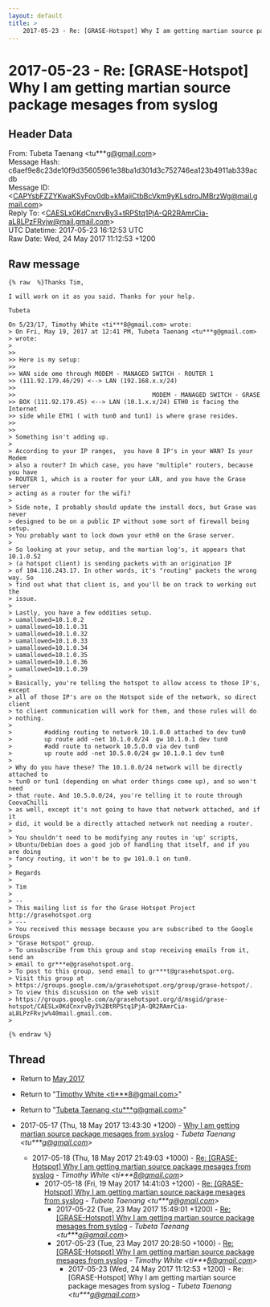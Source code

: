 ```yaml
---
layout: default
title: >
    2017-05-23 - Re: [GRASE-Hotspot] Why I am getting martian source package mesages from syslog
---
```


# 2017-05-23 - Re: [GRASE-Hotspot] Why I am getting martian source package mesages from syslog

## Header Data

From: Tubeta Taenang \<tu***g@gmail.com\><br>
Message Hash: c6aef9e8c23de10f9d35605961e38ba1d301d3c752746ea123b4911ab339acdb<br>
Message ID: \<CAPYsbFZZYKwaKSyFov0db+kMajiCtbBcVkm9yKLsdroJMBrzWg@mail.gmail.com\><br>
Reply To: \<CAESLx0KdCnxrvBy3+tRPStq1PjA-QR2RAmrCia-aL8LPzFRvjw@mail.gmail.com\><br>
UTC Datetime: 2017-05-23 16:12:53 UTC<br>
Raw Date: Wed, 24 May 2017 11:12:53 +1200<br>

## Raw message

```
{% raw  %}Thanks Tim,

I will work on it as you said. Thanks for your help.

Tubeta

On 5/23/17, Timothy White <ti***8@gmail.com> wrote:
> On Fri, May 19, 2017 at 12:41 PM, Tubeta Taenang <tu***g@gmail.com>
> wrote:
>
>>
>> Here is my setup:
>>
>> WAN side ome through MODEM - MANAGED SWITCH - ROUTER 1
>> (111.92.179.46/29) <--> LAN (192.168.x.x/24)
>>
>>                                      MODEM - MANAGED SWITCH - GRASE
>> BOX (111.92.179.45) <--> LAN (10.1.x.x/24) ETH0 is facing the Internet
>> side while ETH1 ( with tun0 and tun1) is where grase resides.
>>
>>
> Something isn't adding up.
>
> According to your IP ranges,  you have 8 IP's in your WAN? Is your Modem
> also a router? In which case, you have "multiple" routers, because you have
> ROUTER 1, which is a router for your LAN, and you have the Grase server
> acting as a router for the wifi?
>
> Side note, I probably should update the install docs, but Grase was never
> designed to be on a public IP without some sort of firewall being setup.
> You probably want to lock down your eth0 on the Grase server.
>
> So looking at your setup, and the martian log's, it appears that 10.1.0.52
> (a hotspot client) is sending packets with an origination IP
> of 104.116.243.17. In other words, it's "routing" packets the wrong way. So
> find out what that client is, and you'll be on track to working out the
> issue.
>
> Lastly, you have a few oddities setup.
> uamallowed=10.1.0.2
> uamallowed=10.1.0.31
> uamallowed=10.1.0.32
> uamallowed=10.1.0.33
> uamallowed=10.1.0.34
> uamallowed=10.1.0.35
> uamallowed=10.1.0.36
> uamallowed=10.1.0.39
>
> Basically, you're telling the hotspot to allow access to those IP's, except
> all of those IP's are on the Hotspot side of the network, so direct client
> to client communication will work for them, and those rules will do
> nothing.
>
>         #adding routing to network 10.1.0.0 attached to dev tun0
>         up route add -net 10.1.0.0/24  gw 10.1.0.1 dev tun0
>         #add route to network 10.5.0.0 via dev tun0
>         up route add -net 10.5.0.0/24 gw 10.1.0.1 dev tun0
>
> Why do you have these? The 10.1.0.0/24 network will be directly attached to
> tun0 or tun1 (depending on what order things come up), and so won't need
> that route. And 10.5.0.0/24, you're telling it to route through CoovaChilli
> as well, except it's not going to have that network attached, and if it
> did, it would be a directly attached network not needing a router.
>
> You shouldn't need to be modifying any routes in 'up' scripts,
> Ubuntu/Debian does a good job of handling that itself, and if you are doing
> fancy routing, it won't be to gw 101.0.1 on tun0.
>
> Regards
>
> Tim
>
> --
> This mailing list is for the Grase Hotspot Project http://grasehotspot.org
> ---
> You received this message because you are subscribed to the Google Groups
> "Grase Hotspot" group.
> To unsubscribe from this group and stop receiving emails from it, send an
> email to gr***e@grasehotspot.org.
> To post to this group, send email to gr***t@grasehotspot.org.
> Visit this group at
> https://groups.google.com/a/grasehotspot.org/group/grase-hotspot/.
> To view this discussion on the web visit
> https://groups.google.com/a/grasehotspot.org/d/msgid/grase-hotspot/CAESLx0KdCnxrvBy3%2BtRPStq1PjA-QR2RAmrCia-aL8LPzFRvjw%40mail.gmail.com.
>

{% endraw %}
```

## Thread

+ Return to [May 2017](/archive/2017/05)

+ Return to "[Timothy White <ti***8<span>@</span>gmail.com>](/authors/ti___8_at_gmail_com)"
+ Return to "[Tubeta Taenang <tu***g<span>@</span>gmail.com>](/authors/tu___g_at_gmail_com)"

+ 2017-05-17 (Thu, 18 May 2017 13:43:30 +1200) - [Why I am getting martian source package mesages from syslog](/archive/2017/05/488e0a7c6853adada9bd4994fb2c66af0aea801980bb7a6422a70a9cb1a702e1) - _Tubeta Taenang \<tu***g@gmail.com\>_
  + 2017-05-18 (Thu, 18 May 2017 21:49:03 +1000) - [Re: [GRASE-Hotspot] Why I am getting martian source package mesages from syslog](/archive/2017/05/08c84f9678b8f209e0b928bded9b6c1c7218ee85c6e642b8cdf6d1d69b1351e5) - _Timothy White \<ti***8@gmail.com\>_
    + 2017-05-18 (Fri, 19 May 2017 14:41:03 +1200) - [Re: [GRASE-Hotspot] Why I am getting martian source package mesages from syslog](/archive/2017/05/77c7f4d83551af229ae5e09a7ab97778f94e46af24e6454c22adc343a898bf83) - _Tubeta Taenang \<tu***g@gmail.com\>_
      + 2017-05-22 (Tue, 23 May 2017 15:49:01 +1200) - [Re: [GRASE-Hotspot] Why I am getting martian source package mesages from syslog](/archive/2017/05/96100891c4438c9642df6d9a931951efb3c2de9ad331ba2398bc147e4b28adf6) - _Tubeta Taenang \<tu***g@gmail.com\>_
      + 2017-05-23 (Tue, 23 May 2017 20:28:50 +1000) - [Re: [GRASE-Hotspot] Why I am getting martian source package mesages from syslog](/archive/2017/05/9dc04acb4ff2d263953f4cc75c603ca0cee656f48584293c7bcbb791560d16ad) - _Timothy White \<ti***8@gmail.com\>_
        + 2017-05-23 (Wed, 24 May 2017 11:12:53 +1200) - Re: [GRASE-Hotspot] Why I am getting martian source package mesages from syslog - _Tubeta Taenang \<tu***g@gmail.com\>_

